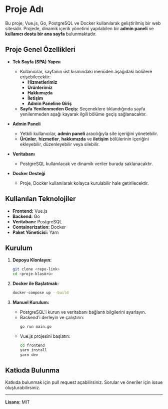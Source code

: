 # Proje Adı

Bu proje, Vue.js, Go, PostgreSQL ve Docker kullanılarak geliştirilmiş bir web sitesidir. Projede, dinamik içerik yönetimi yapılabilen bir **admin paneli** ve **kullanıcı dostu bir ana sayfa** bulunmaktadır.

## Proje Genel Özellikleri

- **Tek Sayfa (SPA) Yapısı**  
  - Kullanıcılar, sayfanın üst kısmındaki menüden aşağıdaki bölülere erişebilecektir:
    - **Hizmetlerimiz**
    - **Ürünlerimiz**
    - **Hakkımızda**
    - **İletişim**
    - **Admin Paneline Giriş**
  - **Sayfa Yenilenmeden Geçiş:** Seçeneklere tıklandığında sayfa yenilenmeden aşağı kayarak ilgili bölüme geçiş sağlanacaktır.

- **Admin Paneli**  
  - Yetkili kullanıcılar, **admin paneli** aracılığıyla site içeriğini yönetebilir.
  - **Ürünler**, **hizmetler**, **hakkımızda** ve **iletişim** bölülerinin içeriğini ekleyebilir, düzenleyebilir veya silebilir.

- **Veritabanı**  
  - PostgreSQL kullanılacak ve dinamik veriler burada saklanacaktır.

- **Docker Desteği**  
  - Proje, Docker kullanılarak kolayca kurulabilir hale getirilecektir.

## Kullanılan Teknolojiler

- **Frontend:** Vue.js
- **Backend:** Go
- **Veritabanı:** PostgreSQL
- **Containerization:** Docker
- **Paket Yöneticisi:** Yarn

## Kurulum

1. **Depoyu Klonlayın:**  
   ```sh
   git clone <repo-link>
   cd <proje-klasörü>
   ```

2. **Docker ile Başlatmak:**  
   ```sh
   docker-compose up --build
   ```

3. **Manuel Kurulum:**  
   - PostgreSQL'i kurun ve veritabanı bağlantı bilgilerini ayarlayın.
   - Backend'i derleyin ve çalıştırın:
     ```sh
     go run main.go
     ```
   - Vue.js projesini başlatın:
     ```sh
     cd frontend
     yarn install
     yarn dev
     ```

## Katkıda Bulunma
Katkıda bulunmak için pull request açabilirsiniz. Sorular ve öneriler için issue oluşturabilirsiniz.

---
**Lisans:** MIT 